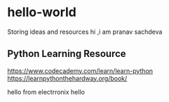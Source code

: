# hello-world
Storing ideas and resources
hi ,i am pranav  sachdeva

## Python Learning Resource
https://www.codecademy.com/learn/learn-python
https://learnpythonthehardway.org/book/

hello from electrronix
hello
